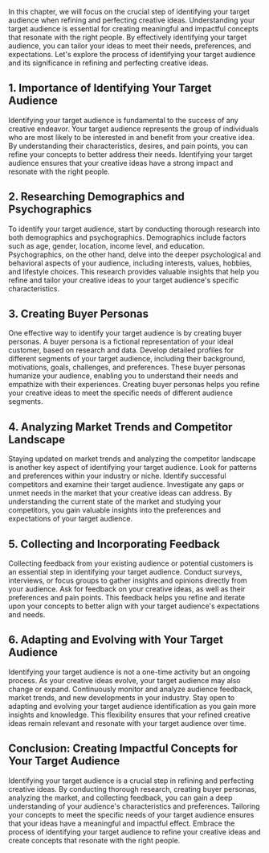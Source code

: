 
In this chapter, we will focus on the crucial step of identifying your target audience when refining and perfecting creative ideas. Understanding your target audience is essential for creating meaningful and impactful concepts that resonate with the right people. By effectively identifying your target audience, you can tailor your ideas to meet their needs, preferences, and expectations. Let's explore the process of identifying your target audience and its significance in refining and perfecting creative ideas.

1\. **Importance of Identifying Your Target Audience**
-----------------------------------------------------

Identifying your target audience is fundamental to the success of any creative endeavor. Your target audience represents the group of individuals who are most likely to be interested in and benefit from your creative idea. By understanding their characteristics, desires, and pain points, you can refine your concepts to better address their needs. Identifying your target audience ensures that your creative ideas have a strong impact and resonate with the right people.

2\. **Researching Demographics and Psychographics**
--------------------------------------------------

To identify your target audience, start by conducting thorough research into both demographics and psychographics. Demographics include factors such as age, gender, location, income level, and education. Psychographics, on the other hand, delve into the deeper psychological and behavioral aspects of your audience, including interests, values, hobbies, and lifestyle choices. This research provides valuable insights that help you refine and tailor your creative ideas to your target audience's specific characteristics.

3\. **Creating Buyer Personas**
------------------------------

One effective way to identify your target audience is by creating buyer personas. A buyer persona is a fictional representation of your ideal customer, based on research and data. Develop detailed profiles for different segments of your target audience, including their background, motivations, goals, challenges, and preferences. These buyer personas humanize your audience, enabling you to understand their needs and empathize with their experiences. Creating buyer personas helps you refine your creative ideas to meet the specific needs of different audience segments.

4\. **Analyzing Market Trends and Competitor Landscape**
-------------------------------------------------------

Staying updated on market trends and analyzing the competitor landscape is another key aspect of identifying your target audience. Look for patterns and preferences within your industry or niche. Identify successful competitors and examine their target audience. Investigate any gaps or unmet needs in the market that your creative ideas can address. By understanding the current state of the market and studying your competitors, you gain valuable insights into the preferences and expectations of your target audience.

5\. **Collecting and Incorporating Feedback**
--------------------------------------------

Collecting feedback from your existing audience or potential customers is an essential step in identifying your target audience. Conduct surveys, interviews, or focus groups to gather insights and opinions directly from your audience. Ask for feedback on your creative ideas, as well as their preferences and pain points. This feedback helps you refine and iterate upon your concepts to better align with your target audience's expectations and needs.

6\. **Adapting and Evolving with Your Target Audience**
------------------------------------------------------

Identifying your target audience is not a one-time activity but an ongoing process. As your creative ideas evolve, your target audience may also change or expand. Continuously monitor and analyze audience feedback, market trends, and new developments in your industry. Stay open to adapting and evolving your target audience identification as you gain more insights and knowledge. This flexibility ensures that your refined creative ideas remain relevant and resonate with your target audience over time.

Conclusion: Creating Impactful Concepts for Your Target Audience
----------------------------------------------------------------

Identifying your target audience is a crucial step in refining and perfecting creative ideas. By conducting thorough research, creating buyer personas, analyzing the market, and collecting feedback, you can gain a deep understanding of your audience's characteristics and preferences. Tailoring your concepts to meet the specific needs of your target audience ensures that your ideas have a meaningful and impactful effect. Embrace the process of identifying your target audience to refine your creative ideas and create concepts that resonate with the right people.
